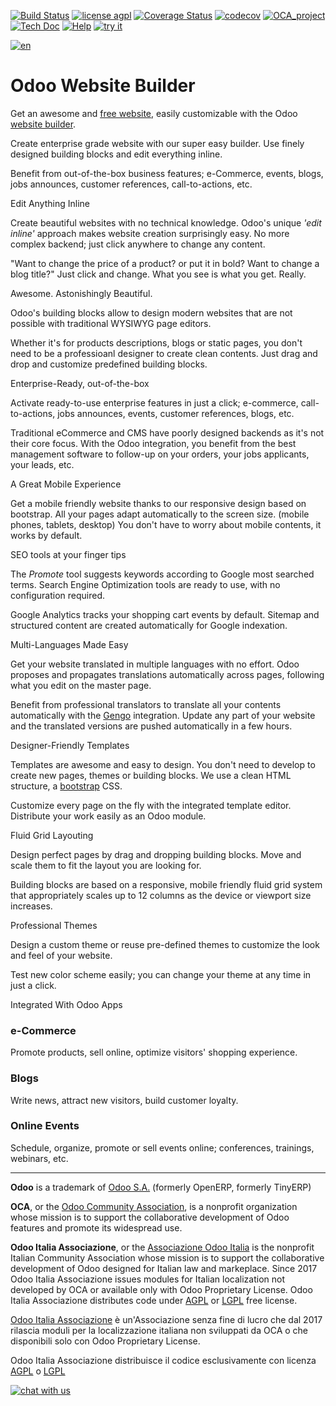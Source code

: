 [![Build Status](https://travis-ci.org/Odoo-Italia-Associazione/OCB.svg?branch=8.0)](https://travis-ci.org/Odoo-Italia-Associazione/OCB)
[![license agpl](https://img.shields.io/badge/licence-AGPL--3-blue.svg)](http://www.gnu.org/licenses/agpl-3.0.html)
[![Coverage Status](https://coveralls.io/repos/github/Odoo-Italia-Associazione/OCB/badge.svg?branch=8.0)](https://coveralls.io/github/Odoo-Italia-Associazione/OCB?branch=8.0)
[![codecov](https://codecov.io/gh/Odoo-Italia-Associazione/OCB/branch/8.0/graph/badge.svg)](https://codecov.io/gh/Odoo-Italia-Associazione/OCB/branch/8.0)
[![OCA_project](http://www.zeroincombenze.it/wp-content/uploads/ci-ct/prd/button-oca-8.svg)](https://github.com/OCA/OCB/tree/8.0)
[![Tech Doc](http://www.zeroincombenze.it/wp-content/uploads/ci-ct/prd/button-docs-8.svg)](http://wiki.zeroincombenze.org/en/Odoo/8.0/dev)
[![Help](http://www.zeroincombenze.it/wp-content/uploads/ci-ct/prd/button-help-8.svg)](http://wiki.zeroincombenze.org/en/Odoo/8.0/man/)
[![try it](http://www.zeroincombenze.it/wp-content/uploads/ci-ct/prd/button-try-it-8.svg)](https://erp8.zeroincombenze.it)


[![en](http://www.shs-av.com/wp-content/en_US.png)](http://wiki.zeroincombenze.org/it/Odoo/7.0/man)

Odoo Website Builder
====================

Get an awesome and <a href="https://www.odoo.com/page/website-builder">free website</a>,
easily customizable with the Odoo <a href="https://www.odoo.com/page/website-builder">website builder</a>.

Create enterprise grade website with our super easy builder. Use finely
designed building blocks and edit everything inline.

Benefit from out-of-the-box business features; e-Commerce, events, blogs, jobs
announces, customer references, call-to-actions, etc.

Edit Anything Inline

Create beautiful websites with no technical knowledge. Odoo's unique *'edit
inline'* approach makes website creation surprisingly easy. No more complex
backend; just click anywhere to change any content.

"Want to change the price of a product? or put it in bold? Want to change a
blog title?" Just click and change. What you see is what you get. Really.

Awesome. Astonishingly Beautiful.

Odoo's building blocks allow to design modern websites that are not possible
with traditional WYSIWYG page editors.

Whether it's for products descriptions, blogs or static pages, you don't need
to be a professioanl designer to create clean contents. Just drag and drop and
customize predefined building blocks.

Enterprise-Ready, out-of-the-box

Activate ready-to-use enterprise features in just a click; e-commerce,
call-to-actions, jobs announces, events, customer references, blogs, etc.

Traditional eCommerce and CMS have poorly designed backends as it's not their
core focus. With the Odoo integration, you benefit from the best management
software to follow-up on your orders, your jobs applicants, your leads, etc.

A Great Mobile Experience

Get a mobile friendly website thanks to our responsive design based on
bootstrap. All your pages adapt automatically to the screen size. (mobile
phones, tablets, desktop) You don't have to worry about mobile contents, it
works by default.

SEO tools at your finger tips

The *Promote* tool suggests keywords according to Google most searched terms.
Search Engine Optimization tools are ready to use, with no configuration
required.

Google Analytics tracks your shopping cart events by default. Sitemap and
structured content are created automatically for Google indexation.

Multi-Languages Made Easy

Get your website translated in multiple languages with no effort. Odoo proposes
and propagates translations automatically across pages, following what you edit
on the master page.

Benefit from professional translators to translate all your contents
automatically with the [Gengo](http://gengo.com) integration. Update any part
of your website and the translated versions are pushed automatically in a few
hours.

Designer-Friendly Templates

Templates are awesome and easy to design. You don't need to develop to create
new pages, themes or building blocks. We use a clean HTML structure, a
[bootstrap](http://getbootstrap.com/) CSS.

Customize every page on the fly with the integrated template editor. Distribute
your work easily as an Odoo module.

Fluid Grid Layouting

Design perfect pages by drag and dropping building blocks. Move and scale them
to fit the layout you are looking for.

Building blocks are based on a responsive, mobile friendly fluid grid system
that appropriately scales up to 12 columns as the device or viewport size
increases.

Professional Themes

Design a custom theme or reuse pre-defined themes to customize the look and
feel of your website.

Test new color scheme easily; you can change your theme at any time in just a
click.

Integrated With Odoo Apps

### e-Commerce

Promote products, sell online, optimize visitors' shopping experience.


### Blogs

Write news, attract new visitors, build customer loyalty.


### Online Events

Schedule, organize, promote or sell events online; conferences, trainings, webinars, etc.

[//]: # (copyright)

----

**Odoo** is a trademark of [Odoo S.A.](https://www.odoo.com/) (formerly OpenERP, formerly TinyERP)

**OCA**, or the [Odoo Community Association](http://odoo-community.org/), is a nonprofit organization whose
mission is to support the collaborative development of Odoo features and
promote its widespread use.

**Odoo Italia Associazione**, or the [Associazione Odoo Italia](https://www.odoo-italia.org/)
is the nonprofit Italian Community Association whose mission
is to support the collaborative development of Odoo designed for Italian law and markeplace.
Since 2017 Odoo Italia Associazione issues modules for Italian localization not developed by OCA
or available only with Odoo Proprietary License.
Odoo Italia Associazione distributes code under [AGPL](https://www.gnu.org/licenses/agpl-3.0.html) or [LGPL](https://www.gnu.org/licenses/lgpl.html) free license.

[Odoo Italia Associazione](https://www.odoo-italia.org/) è un'Associazione senza fine di lucro
che dal 2017 rilascia moduli per la localizzazione italiana non sviluppati da OCA
o che disponibili solo con Odoo Proprietary License.

Odoo Italia Associazione distribuisce il codice esclusivamente con licenza [AGPL](https://www.gnu.org/licenses/agpl-3.0.html) o [LGPL](https://www.gnu.org/licenses/lgpl.html)

[//]: # (end copyright)



[![chat with us](https://www.shs-av.com/wp-content/chat_with_us.gif)](https://tawk.to/85d4f6e06e68dd4e358797643fe5ee67540e408b)
